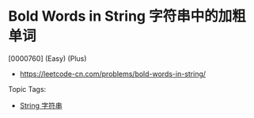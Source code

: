 # Bold Words in String 字符串中的加粗单词

[0000760] (Easy) (Plus)

- https://leetcode-cn.com/problems/bold-words-in-string/

Topic Tags:

- [String 字符串](https://leetcode-cn.com/tag/string/)

